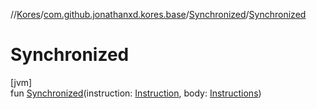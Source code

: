 //[Kores](../../../index.md)/[com.github.jonathanxd.kores.base](../index.md)/[Synchronized](index.md)/[Synchronized](-synchronized.md)

# Synchronized

[jvm]\
fun [Synchronized](-synchronized.md)(instruction: [Instruction](../../com.github.jonathanxd.kores/-instruction/index.md), body: [Instructions](../../com.github.jonathanxd.kores/-instructions/index.md))
